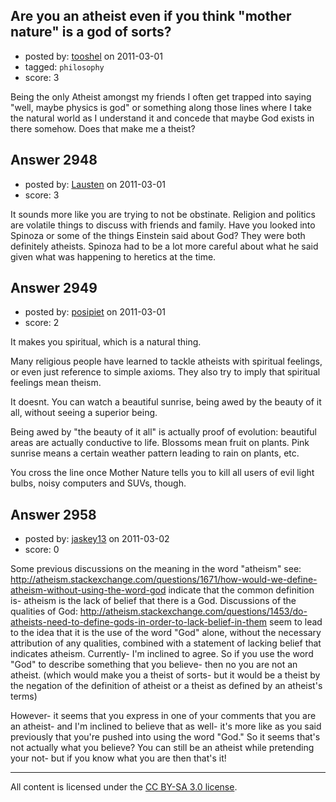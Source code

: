 ## Are you an atheist even if you think "mother nature" is a god of sorts?

- posted by: [tooshel](https://stackexchange.com/users/-1/817-tooshel) on 2011-03-01
- tagged: `philosophy`
- score: 3


Being the only Atheist amongst my friends I often get trapped into saying "well, maybe physics is god" or something along those lines where I take the natural world as I understand it and concede that maybe God exists in there somehow. Does that make me a theist?


## Answer 2948

- posted by: [Lausten](https://stackexchange.com/users/-1/584-lausten) on 2011-03-01
- score: 3

It sounds more like you are trying to not be obstinate. Religion and politics are volatile things to discuss with friends and family. Have you looked into Spinoza or some of the things Einstein said about God? They were both definitely atheists. Spinoza had to be a lot more careful about what he said given what was happening to heretics at the time.


## Answer 2949

- posted by: [posipiet](https://stackexchange.com/users/-1/1169-posipiet) on 2011-03-01
- score: 2

It makes you spiritual, which is a natural thing. 

Many religious people have learned to tackle atheists with spiritual feelings, or even just reference to simple axioms. They also try to imply that spiritual feelings mean theism. 

It doesnt. You can watch a beautiful sunrise, being awed by the beauty of it all, without seeing a superior being. 

Being awed by "the beauty of it all" is actually proof of evolution: beautiful areas are actually conductive to life. Blossoms mean fruit on plants. Pink sunrise means a certain weather pattern leading to rain on plants, etc. 

You cross the line once Mother Nature tells you to kill all users of evil light bulbs, noisy computers and SUVs, though. 



## Answer 2958

- posted by: [jaskey13](https://stackexchange.com/users/-1/1107-jaskey13) on 2011-03-02
- score: 0

Some previous discussions on the meaning in the word "atheism"  see: http://atheism.stackexchange.com/questions/1671/how-would-we-define-atheism-without-using-the-word-god indicate that the common definition is- atheism is the lack of belief that there is a God. Discussions of the qualities of God: http://atheism.stackexchange.com/questions/1453/do-atheists-need-to-define-gods-in-order-to-lack-belief-in-them seem to lead to the idea that it is the use of the word "God" alone, without the necessary attribution of any qualities, combined with a statement of lacking belief that indicates atheism. Currently- I'm inclined to agree. So if you use the word "God" to describe something that you believe- then no you are not an atheist. (which would make you a theist of sorts- but it would be a theist by the negation of the definition of atheist or a theist as defined by an atheist's terms) 

However- it seems that you express in one of your comments that you are an atheist- and I'm inclined to believe that as well- it's more like as you said previously that you're pushed into using the word "God." So it seems that's not actually what you believe? You can still be an atheist while pretending your not- but if you know what you are then that's it!     



---

All content is licensed under the [CC BY-SA 3.0 license](https://creativecommons.org/licenses/by-sa/3.0/).
